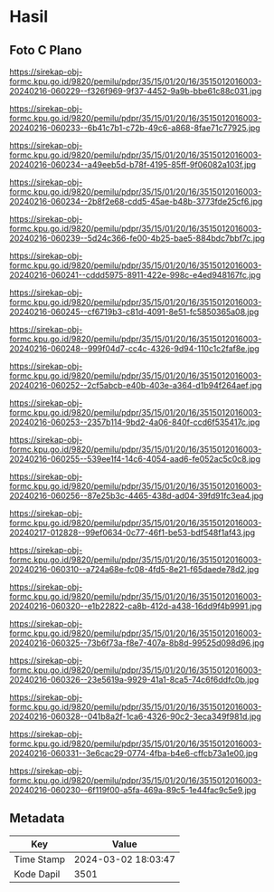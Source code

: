 # Hasil

## Foto C Plano

https://sirekap-obj-formc.kpu.go.id/9820/pemilu/pdpr/35/15/01/20/16/3515012016003-20240216-060229--f326f969-9f37-4452-9a9b-bbe61c88c031.jpg

https://sirekap-obj-formc.kpu.go.id/9820/pemilu/pdpr/35/15/01/20/16/3515012016003-20240216-060233--6b41c7b1-c72b-49c6-a868-8fae71c77925.jpg

https://sirekap-obj-formc.kpu.go.id/9820/pemilu/pdpr/35/15/01/20/16/3515012016003-20240216-060234--a49eeb5d-b78f-4195-85ff-9f06082a103f.jpg

https://sirekap-obj-formc.kpu.go.id/9820/pemilu/pdpr/35/15/01/20/16/3515012016003-20240216-060234--2b8f2e68-cdd5-45ae-b48b-3773fde25cf6.jpg

https://sirekap-obj-formc.kpu.go.id/9820/pemilu/pdpr/35/15/01/20/16/3515012016003-20240216-060239--5d24c366-fe00-4b25-bae5-884bdc7bbf7c.jpg

https://sirekap-obj-formc.kpu.go.id/9820/pemilu/pdpr/35/15/01/20/16/3515012016003-20240216-060241--cddd5975-8911-422e-998c-e4ed948167fc.jpg

https://sirekap-obj-formc.kpu.go.id/9820/pemilu/pdpr/35/15/01/20/16/3515012016003-20240216-060245--cf6719b3-c81d-4091-8e51-fc5850365a08.jpg

https://sirekap-obj-formc.kpu.go.id/9820/pemilu/pdpr/35/15/01/20/16/3515012016003-20240216-060248--999f04d7-cc4c-4326-9d94-110c1c2faf8e.jpg

https://sirekap-obj-formc.kpu.go.id/9820/pemilu/pdpr/35/15/01/20/16/3515012016003-20240216-060252--2cf5abcb-e40b-403e-a364-d1b94f264aef.jpg

https://sirekap-obj-formc.kpu.go.id/9820/pemilu/pdpr/35/15/01/20/16/3515012016003-20240216-060253--2357b114-9bd2-4a06-840f-ccd6f535417c.jpg

https://sirekap-obj-formc.kpu.go.id/9820/pemilu/pdpr/35/15/01/20/16/3515012016003-20240216-060255--539ee1f4-14c6-4054-aad6-fe052ac5c0c8.jpg

https://sirekap-obj-formc.kpu.go.id/9820/pemilu/pdpr/35/15/01/20/16/3515012016003-20240216-060256--87e25b3c-4465-438d-ad04-39fd91fc3ea4.jpg

https://sirekap-obj-formc.kpu.go.id/9820/pemilu/pdpr/35/15/01/20/16/3515012016003-20240217-012828--99ef0634-0c77-46f1-be53-bdf548f1af43.jpg

https://sirekap-obj-formc.kpu.go.id/9820/pemilu/pdpr/35/15/01/20/16/3515012016003-20240216-060310--a724a68e-fc08-4fd5-8e21-f65daede78d2.jpg

https://sirekap-obj-formc.kpu.go.id/9820/pemilu/pdpr/35/15/01/20/16/3515012016003-20240216-060320--e1b22822-ca8b-412d-a438-16dd9f4b9991.jpg

https://sirekap-obj-formc.kpu.go.id/9820/pemilu/pdpr/35/15/01/20/16/3515012016003-20240216-060325--73b6f73a-f8e7-407a-8b8d-99525d098d96.jpg

https://sirekap-obj-formc.kpu.go.id/9820/pemilu/pdpr/35/15/01/20/16/3515012016003-20240216-060326--23e5619a-9929-41a1-8ca5-74c6f6ddfc0b.jpg

https://sirekap-obj-formc.kpu.go.id/9820/pemilu/pdpr/35/15/01/20/16/3515012016003-20240216-060328--041b8a2f-1ca6-4326-90c2-3eca349f981d.jpg

https://sirekap-obj-formc.kpu.go.id/9820/pemilu/pdpr/35/15/01/20/16/3515012016003-20240216-060331--3e6cac29-0774-4fba-b4e6-cffcb73a1e00.jpg

https://sirekap-obj-formc.kpu.go.id/9820/pemilu/pdpr/35/15/01/20/16/3515012016003-20240216-060230--6f119f00-a5fa-469a-89c5-1e44fac9c5e9.jpg


## Metadata

| Key        | Value               |
| ---------- | ------------------- |
| Time Stamp | 2024-03-02 18:03:47 |
| Kode Dapil | 3501                |



